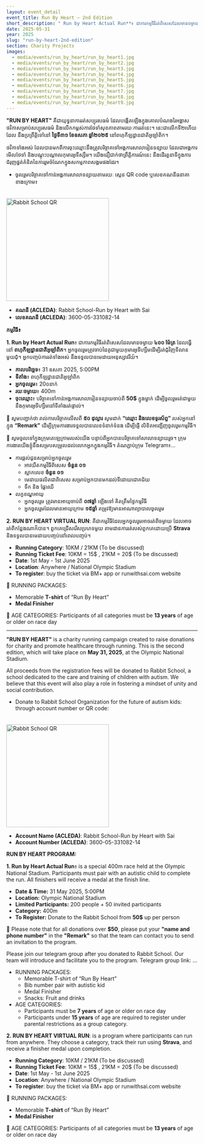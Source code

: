```yaml
---
layout: event_detail 
event_title: Run By Heart – 2nd Edition
short_description: " Run by Heart Actual Run**៖ ជាការកម្មវិធីរត់ពិសេសដែលមានចម្ងាយ **៤០០ ម៉ែត្រ** ដែលធ្វើនៅ **ពហុកីឡដ្ឋានជាតិអូឡាំពិក**។ អ្នកចូលរួមត្រូវចាប់ដៃគូជាមួយកុមារអូទីហ្សឹមដើម្បីរត់ជុំវិញទីលានមួយជុំ។ អ្នកបញ្ចប់ការរត់ទាំងអស់ នឹងទទួលបានមេដាយអនុស្សាវរីយ៍។"
date: 2025-05-31
year: 2025
slug: "run-by-heart-2nd-edition"
section: Charity Projects
images:
  - media/events/run_by_heart/run_by_heart1.jpg
  - media/events/run_by_heart/run_by_heart2.jpg
  - media/events/run_by_heart/run_by_heart3.jpg
  - media/events/run_by_heart/run_by_heart4.jpg
  - media/events/run_by_heart/run_by_heart5.jpg
  - media/events/run_by_heart/run_by_heart6.jpg
  - media/events/run_by_heart/run_by_heart7.jpg
  - media/events/run_by_heart/run_by_heart8.jpg
  - media/events/run_by_heart/run_by_heart9.jpg
---
```


**"RUN BY HEART"** គឺជាយុទ្ធនាការរត់សប្បុរសធម៌ ដែលបង្កើតឡើងក្នុងគោលបំណងរៃអង្គាសថវិកាសម្រាប់សប្បុរសធម៌ និងលើកកម្ពស់ការថែទាំសុខភាពតាមរយៈការរត់នេះ។ នេះជាលើកទី២ហើយដែល នឹងប្រព្រឹត្តិទៅនៅ **ថ្ងៃទី៣១ ខែឧសភា ឆ្នាំ២០២៥** នៅពហុកីឡដ្ឋានជាតិអូឡាំពិក។ 

ថវិកាទាំងអស់ ដែលបានមកពីការចុះឈ្មោះនឹងត្រូវបរិច្ចាគទៅអង្គការសាលារៀនទន្សាយ ដែលជាអង្គការមើលថែទាំ និងបណ្តុះបណ្តាលកុមារអូទីស្សឹម។ យើងជឿជាក់ថាព្រឹត្តិការណ៍នេះ នឹងដើរតួនាទីក្នុងការជំរុញផ្នត់គំនិតនៃការរួមចំណែកក្នុងសកម្មភាពសង្គមផងដែរ។

- ចូលរួមបរិច្ចាគទៅកាន់អង្គការសាលាទន្សាយតាមរយៈ ស្កេន QR code ឬលេខគណនីធនាគាខាងក្រោម៖

<img src="{{ site.baseurl }}/rabbit-school-run-by-heart-qr.jpg" alt="Rabbit School QR" style="width: 270px; height: 270px; margin-top: 20px;">


- **គណនី (ACLEDA)**: Rabbit School-Run by Heart with Sai
- **លេខគណនី (ACLEDA)**: 3600-05-331082-14


**កម្មវិធី៖**

**1. Run by Heart Actual Run**៖ ជាការកម្មវិធីរត់ពិសេសដែលមានចម្ងាយ **៤០០ ម៉ែត្រ** ដែលធ្វើនៅ **ពហុកីឡដ្ឋានជាតិអូឡាំពិក**។ អ្នកចូលរួមត្រូវចាប់ដៃគូជាមួយកុមារអូទីហ្សឹមដើម្បីរត់ជុំវិញទីលានមួយជុំ។ អ្នកបញ្ចប់ការរត់ទាំងអស់ នឹងទទួលបានមេដាយអនុស្សាវរីយ៍។

- **កាលបរិច្ឆេទ**៖ 31 ឧសភា 2025, 5:00PM
- **ទីតាំង**៖ ពហុកីឡដ្ឋានជាតិអូឡាំពិក
- **អ្នកចូលរួម**៖ 20០នាក់
- **រយៈចម្ងាយ**៖ 400m 
- **ចុះឈ្មោះ**៖ បរិច្ចាគទៅកាន់អង្គការសាលារៀនទន្សាយចាប់ពី **50$** ក្នុងម្នាក់ ដើម្បីចូលរួមរត់ជាមួយនឹងកុមារអូទីហ្សឹមនៅទីតាំងរត់ផ្ទាល់។ 

📌 សូមបញ្ជាក់ថា រាល់ការបរិច្ចាគលើសពី **៥០ ដុល្លារ** សូមដាក់ **“ឈ្មោះ និងលេខទូរស័ព្ទ”** របស់អ្នកនៅក្នុង **“Remark”** ដើម្បីក្រុមការងារទទួលបានលេខទំនាក់ទំនង ដើម្បីផ្ញើ លិខិតអញ្ជើញចូលរួមកម្មវិធី។

📌 សូមចូលទៅក្នុងក្រុមតេឡេក្រាមរបស់យើង បន្ទាប់ពីអ្នកបានបរិច្ចាគទៅសាលាទន្សាយរួច។ ក្រុមការងារយើងខ្ញុំនឹងសម្របសម្រួលដល់លោកអ្នកក្នុងកម្មវិធី។ តំណភ្ជាប់ក្រុម Telegram៖…

- ការផ្តល់ជូនសម្រាប់អ្នកចូលរួម
  - អាវយឺតកម្មវិធីពិសេស **ចំនួន ០១**
  - ស្លាកលេខ **ចំនួន ០១**
  - មេដាយផលិតជាពិសេស សម្រាប់អ្នកបានមកដល់ទីដោយជោគជ័យ
  - ទឹក និង ផ្លែឈើ
- លក្ខខណ្ឌអាយុ
  - អ្នកចូលរួម ត្រូវមានអាយុចាប់ពី **០៧ឆ្នាំ** ឡើងទៅ គិតត្រឹមថ្ងៃកម្មវិធី
  - អ្នកចូលរួមដែលមានអាយុក្រោម **១៥ឆ្នាំ** តម្រូវឱ្យមានអាណាព្យាបាលចូលរួម
  
**2. RUN BY HEART VIRTUAL RUN**: គឺជាកម្មវិធីដែលអ្នកចូលរួមអាចរត់ពីចម្ងាយ ដែលអាចរត់ពីកន្លែងណាក៏បាន។ ពួកគេជ្រើសរើសប្រភេទមួយ តាមដានការរត់របស់ពួកគេដោយប្រើ **Strava** និងទទួលបានមេដាយបញ្ចប់នៅពេលបញ្ចប់។


- **Running Category**: 10KM / 21KM  (To be discussed) 
- **Running Ticket Fee**: 10KM = 15$ , 21KM = 20$ (To be discussed) 
- **Date**: 1st May - 1st June 2025
- **Location**: Anywhere / National Olympic Stadium 
- **To register**: buy the ticket via BM+ app or runwithsai.com website


📌 RUNNING PACKAGES:
  - Memorable **T-shirt** of “Run By Heart”
  - **Medal Finisher**
  
📌 AGE CATEGORIES: Participants of all categories must be **13 years** of age or older on race day


----

**"RUN BY HEART"** is a charity running campaign created to raise donations for charity and promote healthcare through running. This is the second edition, which will take place on **May 31, 2025**, at the Olympic National Stadium. 

All proceeds from the registration fees will be donated to Rabbit School, a school dedicated to the care and training of children with autism. We believe that this event will also play a role in fostering a mindset of unity and social contribution.


- Donate to Rabbit School Organization for the future of autism kids: through account number or QR code:
<img src="{{ site.baseurl }}/rabbit-school-run-by-heart-qr.jpg" alt="Rabbit School QR" style="width: 270px; height: 270px; margin-top: 20px;">


- **Account Name (ACLEDA)**: Rabbit School-Run by Heart with Sai
- **Account Number (ACLEDA)**: 3600-05-331082-14


**RUN BY HEART PROGRAM:**

**1. Run by Heart Actual Run**៖  is a special 400m race held at the Olympic National Stadium. Participants must pair with an autistic child to complete the run. All finishers will receive a medal at the finish line. 

- **Date & Time:** 31 May 2025, 5:00PM
- **Location:** Olympic National Stadium
- **Limited Participants:** 200 people + 50 invited participants
- **Category:** 400m 
- **To Register:** Donate to the Rabbit School from **50$** up per person

📌 Please note that for all donations over **$50**, please put your **"name and phone number"** in the **"Remark"** so that the team can contact you to send an invitation to the program.

Please join our telegram group after you donated to Rabbit School. Our team will introduce and facilitate you to the program. Telegram group link: …

- RUNNING PACKAGES: 
  - Memorable T-shirt of “Run By Heart” 
  - Bib number pair with autistic kid 
  - Medal Finisher
  - Snacks: Fruit and drinks 
- AGE CATEGORIES:
  - Participants must be **7 years** of age or older on race day
  - Participants under **15 years** of age are required to register under parental restrictions as a group category.
  
**2. RUN BY HEART VIRTUAL RUN**: is a program where participants can run from anywhere. They choose a category, track their run using **Strava**, and receive a finisher medal upon completion.


- **Running Category**: 10KM / 21KM  (To be discussed) 
- **Running Ticket Fee**: 10KM = 15$ , 21KM = 20$ (To be discussed) 
- **Date**: 1st May - 1st June 2025
- **Location**: Anywhere / National Olympic Stadium 
- **To register**: buy the ticket via BM+ app or runwithsai.com website


📌 RUNNING PACKAGES:
  - Memorable **T-shirt** of “Run By Heart”
  - **Medal Finisher**
  
📌 AGE CATEGORIES: Participants of all categories must be **13 years** of age or older on race day
